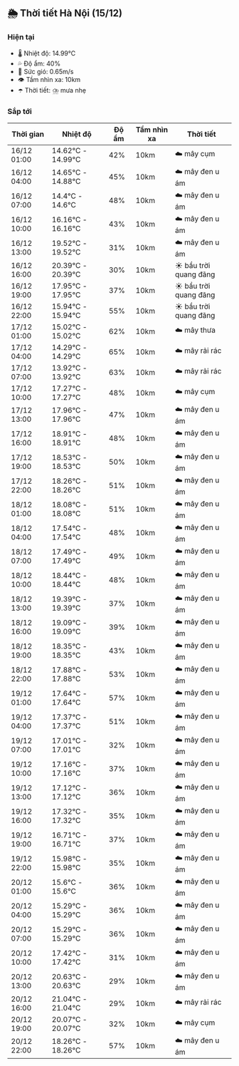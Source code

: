 ## 🌦️ Thời tiết Hà Nội (15/12)

### Hiện tại

- 🌡️ Nhiệt độ: 14.99℃
- 💦 Độ ẩm: 40%
- 💨 Sức gió: 0.65m/s
- 👁️ Tầm nhìn xa: 10km
- ☂️ Thời tiết: ⛈️ mưa nhẹ

### Sắp tới

| Thời gian | Nhiệt độ | Độ ẩm | Tầm nhìn xa | Thời tiết |
| --- | --- | --- | --- | --- |
| 16/12 01:00 | 14.62℃ - 14.99℃ | 42% | 10km | ☁️ mây cụm |
| 16/12 04:00 | 14.65℃ - 14.88℃ | 45% | 10km | ☁️ mây đen u ám |
| 16/12 07:00 | 14.4℃ - 14.6℃ | 48% | 10km | ☁️ mây đen u ám |
| 16/12 10:00 | 16.16℃ - 16.16℃ | 43% | 10km | ☁️ mây đen u ám |
| 16/12 13:00 | 19.52℃ - 19.52℃ | 31% | 10km | ☁️ mây đen u ám |
| 16/12 16:00 | 20.39℃ - 20.39℃ | 30% | 10km | ☀️ bầu trời quang đãng |
| 16/12 19:00 | 17.95℃ - 17.95℃ | 37% | 10km | ☀️ bầu trời quang đãng |
| 16/12 22:00 | 15.94℃ - 15.94℃ | 55% | 10km | ☀️ bầu trời quang đãng |
| 17/12 01:00 | 15.02℃ - 15.02℃ | 62% | 10km | ☁️ mây thưa |
| 17/12 04:00 | 14.29℃ - 14.29℃ | 65% | 10km | ☁️ mây rải rác |
| 17/12 07:00 | 13.92℃ - 13.92℃ | 63% | 10km | ☁️ mây rải rác |
| 17/12 10:00 | 17.27℃ - 17.27℃ | 48% | 10km | ☁️ mây cụm |
| 17/12 13:00 | 17.96℃ - 17.96℃ | 47% | 10km | ☁️ mây đen u ám |
| 17/12 16:00 | 18.91℃ - 18.91℃ | 48% | 10km | ☁️ mây đen u ám |
| 17/12 19:00 | 18.53℃ - 18.53℃ | 50% | 10km | ☁️ mây đen u ám |
| 17/12 22:00 | 18.26℃ - 18.26℃ | 51% | 10km | ☁️ mây đen u ám |
| 18/12 01:00 | 18.08℃ - 18.08℃ | 51% | 10km | ☁️ mây đen u ám |
| 18/12 04:00 | 17.54℃ - 17.54℃ | 48% | 10km | ☁️ mây đen u ám |
| 18/12 07:00 | 17.49℃ - 17.49℃ | 49% | 10km | ☁️ mây đen u ám |
| 18/12 10:00 | 18.44℃ - 18.44℃ | 48% | 10km | ☁️ mây đen u ám |
| 18/12 13:00 | 19.39℃ - 19.39℃ | 37% | 10km | ☁️ mây đen u ám |
| 18/12 16:00 | 19.09℃ - 19.09℃ | 39% | 10km | ☁️ mây đen u ám |
| 18/12 19:00 | 18.35℃ - 18.35℃ | 43% | 10km | ☁️ mây đen u ám |
| 18/12 22:00 | 17.88℃ - 17.88℃ | 53% | 10km | ☁️ mây đen u ám |
| 19/12 01:00 | 17.64℃ - 17.64℃ | 57% | 10km | ☁️ mây đen u ám |
| 19/12 04:00 | 17.37℃ - 17.37℃ | 51% | 10km | ☁️ mây đen u ám |
| 19/12 07:00 | 17.01℃ - 17.01℃ | 32% | 10km | ☁️ mây đen u ám |
| 19/12 10:00 | 17.16℃ - 17.16℃ | 37% | 10km | ☁️ mây đen u ám |
| 19/12 13:00 | 17.12℃ - 17.12℃ | 36% | 10km | ☁️ mây đen u ám |
| 19/12 16:00 | 17.32℃ - 17.32℃ | 35% | 10km | ☁️ mây đen u ám |
| 19/12 19:00 | 16.71℃ - 16.71℃ | 37% | 10km | ☁️ mây đen u ám |
| 19/12 22:00 | 15.98℃ - 15.98℃ | 35% | 10km | ☁️ mây đen u ám |
| 20/12 01:00 | 15.6℃ - 15.6℃ | 36% | 10km | ☁️ mây đen u ám |
| 20/12 04:00 | 15.29℃ - 15.29℃ | 36% | 10km | ☁️ mây đen u ám |
| 20/12 07:00 | 15.29℃ - 15.29℃ | 36% | 10km | ☁️ mây đen u ám |
| 20/12 10:00 | 17.42℃ - 17.42℃ | 31% | 10km | ☁️ mây đen u ám |
| 20/12 13:00 | 20.63℃ - 20.63℃ | 29% | 10km | ☁️ mây đen u ám |
| 20/12 16:00 | 21.04℃ - 21.04℃ | 29% | 10km | ☁️ mây rải rác |
| 20/12 19:00 | 20.07℃ - 20.07℃ | 32% | 10km | ☁️ mây cụm |
| 20/12 22:00 | 18.26℃ - 18.26℃ | 57% | 10km | ☁️ mây đen u ám |
